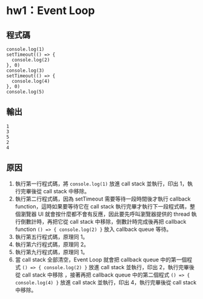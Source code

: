 # hw1：Event Loop

## 程式碼
```javascript=
console.log(1)
setTimeout(() => {
  console.log(2)
}, 0)
console.log(3)
setTimeout(() => {
  console.log(4)
}, 0)
console.log(5)
```
## 輸出
```
1
3
5
2
4
```
## 原因
1. 執行第一行程式碼，將 `console.log(1)` 放進 call stack 並執行，印出 1，執行完畢後從 call stack 中移除。
2. 執行第二行程式碼，因為 setTimeout 需要等待一段時間後才執行 callback function，這時如果要等待它在 call stack 執行完畢才執行下一段程式碼，整個瀏覽器 UI 就會按什麼都不會有反應，因此要先呼叫瀏覽器提供的 thread 執行倒數計時，再把它從 call stack 中移除，倒數計時完成後再把 callback function `() => { console.log(2) }` 放入 callback queue 等待。
3. 執行第五行程式碼，原理同 1。
4. 執行第六行程式碼，原理同 2。
5. 執行第九行程式碼，原理同 1。
6. 當 call stack 全部清空，Event Loop 就會把 callback queue 中的第一個程式 `() => { console.log(2) }` 放進 call stack 並執行，印出 2，執行完畢後從 call stack 中移除 ，接著再把 callback queue 中的第二個程式 `() => { console.log(4) }` 放進 call stack 並執行，印出 4，執行完畢後從 call stack 中移除。